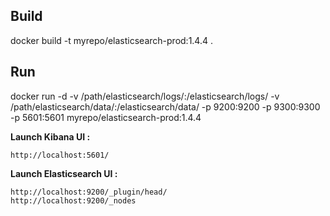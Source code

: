 
## Build
docker build -t myrepo/elasticsearch-prod:1.4.4 .

## Run
docker run -d -v /path/elasticsearch/logs/:/elasticsearch/logs/ -v /path/elasticsearch/data/:/elasticsearch/data/ -p 9200:9200 -p 9300:9300 -p 5601:5601 myrepo/elasticsearch-prod:1.4.4

**Launch Kibana UI :**

	http://localhost:5601/

**Launch Elasticsearch UI :**

	http://localhost:9200/_plugin/head/
	http://localhost:9200/_nodes